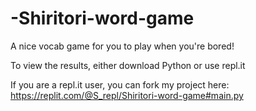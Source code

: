 # -Shiritori-word-game
A nice vocab game for you to play when you're bored!

To view the results, either download Python or use repl.it

If you are a repl.it user, you can fork my project here: https://replit.com/@S_repl/Shiritori-word-game#main.py
